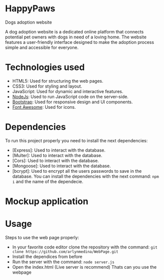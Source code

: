 # HappyPaws
Dogs adoption website

A dog adoption website is a dedicated online platform that connects potential pet owners with dogs in need of a loving home. The website features a user-friendly interface designed to make the adoption process simple and accessible for everyone.

# Technologies used
- HTML5: Used for structuring the web pages.
- CSS3: Used for styling and layout.
- JavaScript: Used for dynamic and interactive features.
- [NodeJs](https://nodejs.org/en): Used to run JavaScript code on the server-side.
- [Bootstrap](https://getbootstrap.com/): Used for responsive design and UI components.
- [Font Awesome](https://fontawesome.com/): Used for icons.

# Dependencies
To run this project properly you need to install the next dependencies:
- [Express]: Used to interact with the database.
- [Multer]: Used to interact with the database.
- [Cors]: Used to interact with the database.
- [Mongoose]: Used to interact with the database.
- [bcrypt]: Used to encrypt all the users passwords to save in the database.
You can install the dependencies with the next command: `npm i` and the name of the dependecie.

# Mockup application


# Usage
Steps to use the web page properly:
- In your favorite code editor clone the repository with the command:
`git clone https://github.com/arlynmedina/WebPage.git`
- Install the dependices from before
- Run the server with the command: `node server.js`
- Open the index.html (Live server is recommend)
Thats can you use the webpage
